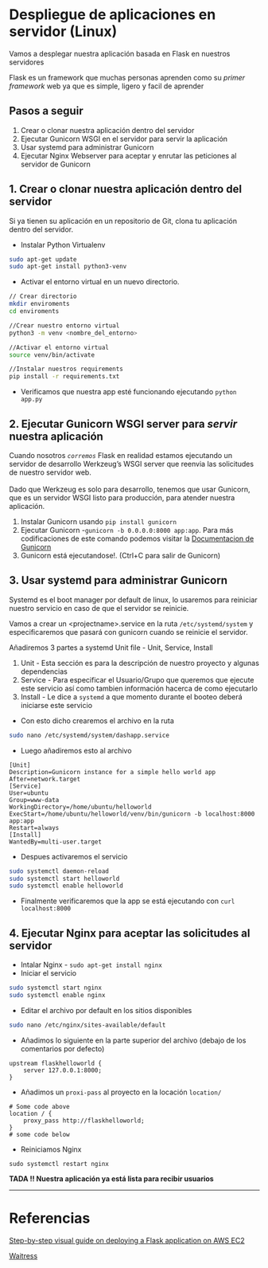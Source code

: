 # Despliegue de aplicaciones en servidor (Linux)

Vamos a desplegar nuestra aplicación basada en Flask en nuestros servidores</br>

Flask es un framework que muchas personas aprenden como su _primer framework_ web ya que es simple, ligero y facil de aprender</br>

## Pasos a seguir

1. Crear o clonar nuestra aplicación dentro del servidor
2. Ejecutar Gunicorn WSGI en el servidor para servir la aplicación
3. Usar systemd para administrar Gunicorn
4. Ejecutar Nginx Webserver para aceptar y enrutar las peticiones al servidor de Gunicorn

## 1. Crear o clonar nuestra aplicación dentro del servidor

Si ya tienen su aplicación en un repositorio de Git, clona tu aplicación dentro del servidor.

* Instalar Python Virtualenv

```bash
sudo apt-get update
sudo apt-get install python3-venv
```

* Activar el entorno virtual en un nuevo directorio.

```bash
// Crear directorio
mkdir enviroments
cd enviroments

//Crear nuestro entorno virtual
python3 -m venv <nombre_del_entorno>

//Activar el entorno virtual
source venv/bin/activate

//Instalar nuestros requirements
pip install -r requirements.txt
```

* Verificamos que nuestra app esté funcionando ejecutando `python app.py`

## 2. Ejecutar Gunicorn WSGI server para _servir_ nuestra aplicación

Cuando nosotros _`corremos`_ Flask en realidad estamos ejecutando un servidor de desarrollo Werkzeug’s WSGI server que reenvia las solicitudes de nuestro servidor web.</br></br>
Dado que Werkzeug es solo para desarrollo, tenemos que usar Gunicorn, que es un servidor WSGI listo para producción, para atender nuestra aplicación.

1. Instalar Gunicorn usando `pip install gunicorn`
2. Ejecutar Gunicorn -`gunicorn -b 0.0.0.0:8000 app:app`. Para más codificaciones de este comando podemos visitar la [Documentacion de Gunicorn](https://gunicorn.org/)
3. Gunicorn está ejecutandose!. (Ctrl+C para salir de Gunicorn)

## 3. Usar systemd para administrar Gunicorn

Systemd es el boot manager por default de linux, lo usaremos para reiniciar nuestro servicio en caso de que el servidor se reinicie.

Vamos a crear un \<projectname>.service en la ruta `/etc/systemd/system` y especificaremos que pasará con gunicorn cuando se reinicie el servidor.

Añadiremos 3 partes a systemd Unit file - Unit, Service, Install

1. Unit - Esta sección es para la descripción de nuestro proyecto y algunas dependencias
2. Service - Para especificar el Usuario/Grupo que queremos que ejecute este servicio así como tambien información hacerca de como ejecutarlo
3. Install - Le dice a `systemd` a que momento durante el booteo deberá iniciarse este servicio

* Con esto dicho crearemos el archivo en la ruta

```bash
sudo nano /etc/systemd/system/dashapp.service
```

* Luego añadiremos esto al archivo

```text
[Unit]
Description=Gunicorn instance for a simple hello world app
After=network.target
[Service]
User=ubuntu
Group=www-data
WorkingDirectory=/home/ubuntu/helloworld
ExecStart=/home/ubuntu/helloworld/venv/bin/gunicorn -b localhost:8000 app:app
Restart=always
[Install]
WantedBy=multi-user.target
```

* Despues activaremos el servicio

```bash
sudo systemctl daemon-reload
sudo systemctl start helloworld
sudo systemctl enable helloworld
```

* Finalmente verificaremos que la app se está ejecutando con `curl localhost:8000`

## 4. Ejecutar Nginx para aceptar las solicitudes al servidor

* Intalar Nginx - `sudo apt-get install nginx`
* Iniciar el servicio

```bash
sudo systemctl start nginx
sudo systemctl enable nginx
```

* Editar el archivo por default en los sitios disponibles

```bash
sudo nano /etc/nginx/sites-available/default
```

* Añadimos lo siguiente en la parte superior del archivo (debajo de los comentarios por defecto)

```text
upstream flaskhelloworld {
    server 127.0.0.1:8000;
}
```

* Añadimos un `proxi-pass` al proyecto en la locación `location/`

```text
# Some code above
location / {
    proxy_pass http://flaskhelloworld;
}
# some code below
```

* Reiniciamos Nginx

```text
sudo systemctl restart nginx
```

**TADA !!  Nuestra aplicación ya está lista para recibir usuarios**

---

# Referencias
[Step-by-step visual guide on deploying a Flask application on AWS EC2
](https://medium.com/techfront/step-by-step-visual-guide-on-deploying-a-flask-application-on-aws-ec2-8e3e8b82c4f7)

[Waitress](https://flask.palletsprojects.com/en/2.2.x/deploying/waitress/)

